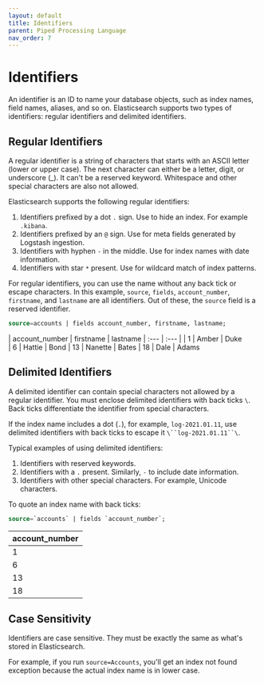 ```yaml
---
layout: default
title: Identifiers
parent: Piped Processing Language
nav_order: 7
---
```



# Identifiers

An identifier is an ID to name your database objects, such as index names, field names, aliases, and so on.
Elasticsearch supports two types of identifiers: regular identifiers and delimited identifiers.

## Regular Identifiers

A regular identifier is a string of characters that starts with an ASCII letter (lower or upper case).
The next character can either be a letter, digit, or underscore (_). It can't be a reserved keyword.
Whitespace and other special characters are also not allowed.

Elasticsearch supports the following regular identifiers:

1. Identifiers prefixed by a dot `.` sign. Use to hide an index. For example `.kibana`.
2. Identifiers prefixed by an `@` sign. Use for meta fields generated by Logstash ingestion.
3. Identifiers with hyphen `-` in the middle. Use for index names with date information.
4. Identifiers with star `*` present. Use for wildcard match of index patterns.

For regular identifiers, you can use the name without any back tick or escape characters.
In this example, `source`, `fields`, `account_number`, `firstname`, and `lastname` are all identifiers. Out of these, the `source` field is a reserved identifier.

```sql
source=accounts | fields account_number, firstname, lastname;
```

| account_number | firstname | lastname |
:--- | :--- |
| 1  | Amber | Duke       
| 6  | Hattie | Bond
| 13 | Nanette | Bates
| 18 | Dale | Adams


## Delimited Identifiers

A delimited identifier can contain special characters not allowed by a regular identifier.
You must enclose delimited identifiers with back ticks `\`. Back ticks differentiate the identifier from special characters.

If the index name includes a dot (`.`), for example, `log-2021.01.11`, use delimited identifiers with back ticks to escape it `\``log-2021.01.11``\`.

Typical examples of using delimited identifiers:

1. Identifiers with reserved keywords.
2. Identifiers with a `.` present. Similarly, `-` to include date information.
3. Identifiers with other special characters. For example, Unicode characters.

To quote an index name with back ticks:

```sql
source=`accounts` | fields `account_number`;
```

| account_number |
:--- |
| 1  |       
| 6  |
| 13 |
| 18 |

## Case Sensitivity

Identifiers are case sensitive. They must be exactly the same as what's stored in Elasticsearch.

For example, if you run `source=Accounts`, you'll get an index not found exception because the actual index name is in lower case.

